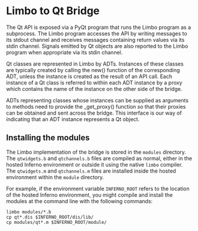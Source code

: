Limbo to Qt Bridge
==================

The Qt API is exposed via a PyQt program that runs the Limbo program as a
subprocess. The Limbo program accesses the API by writing messages to its
stdout channel and receives messages containing return values via its stdin
channel. Signals emitted by Qt objects are also reported to the Limbo program
when appropriate via its stdin channel.

Qt classes are represented in Limbo by ADTs. Instances of these classes are
typically created by calling the new() function of the corresponding ADT,
unless the instance is created as the result of an API call. Each instance of
a Qt class is referred to within each ADT instance by a proxy which contains
the name of the instance on the other side of the bridge.

ADTs representing classes whose instances can be supplied as arguments to
methods need to provide the _get_proxy() function so that their proxies can be
obtained and sent across the bridge. This interface is our way of indicating
that an ADT instance represents a Qt object.


Installing the modules
----------------------

The Limbo implementation of the bridge is stored in the `modules` directory.
The `qtwidgets.b` and `qtchannels.b` files are compiled as normal, either in
the hosted Inferno environment or outside it using the native `limbo` compiler.
The `qtwidgets.m` and `qtchannels.m` files are installed inside the hosted
environment within the `module` directory.

For example, if the environment variable `INFERNO_ROOT` refers to the location
of the hosted Inferno environment, you might compile and install the modules
at the command line with the following commands:

    limbo modules/*.b
    cp qt*.dis $INFERNO_ROOT/dis/lib/
    cp modules/qt*.m $INFERNO_ROOT/module/

